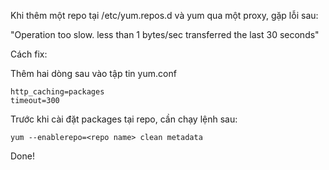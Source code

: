 Khi thêm một repo tại /etc/yum.repos.d và yum qua một proxy, gặp lỗi sau:

"Operation too slow. less than 1 bytes/sec transferred the last 30 seconds"

Cách fix:

Thêm hai dòng sau vào tập tin yum.conf
```
http_caching=packages
timeout=300
```
Trước khi cài đặt packages tại repo, cần chạy lệnh sau:
```
yum --enablerepo=<repo name> clean metadata
```
Done!
